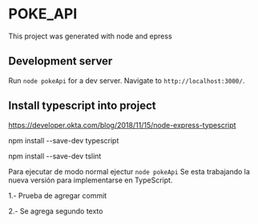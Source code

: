 # POKE_API

This project was generated with node and epress 

## Development server

Run `node pokeApi` for a dev server. Navigate to `http://localhost:3000/`.

## Install typescript into project

https://developer.okta.com/blog/2018/11/15/node-express-typescript

npm install --save-dev typescript

npm install --save-dev tslint


Para ejecutar de modo normal ejectur `node pokeApi`
Se esta trabajando la nueva versión para implementarse en TypeScript.

1.- Prueba de agregar commit

2.- Se agrega segundo texto